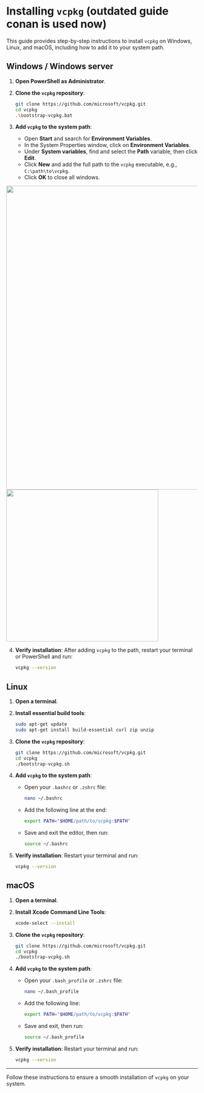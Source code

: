 
# Installing `vcpkg` (outdated guide conan is used now)

This guide provides step-by-step instructions to install `vcpkg` on Windows, Linux, and macOS, including how to add it to your system path.

## Windows / Windows server

1. **Open PowerShell as Administrator**.
2. **Clone the `vcpkg` repository**:
   ```bash
   git clone https://github.com/microsoft/vcpkg.git
   cd vcpkg
   .\bootstrap-vcpkg.bat
   ```

3. **Add `vcpkg` to the system path**:
   - Open **Start** and search for **Environment Variables**.
   - In the System Properties window, click on **Environment Variables**.
   - Under **System variables**, find and select the **Path** variable, then click **Edit**.
   - Click **New** and add the full path to the `vcpkg` executable, e.g., `C:\path\to\vcpkg`.
   - Click **OK** to close all windows.

<img src="https://cdn.discordapp.com/attachments/539130489798393858/1289630502382342174/image.png?ex=66f9857f&is=66f833ff&hm=024db2fbffb9cfa002e2b95080f0e224ba9e029ef974dbbac3313d3fb7a31962&" width="800px" />
<br>
<img src="https://cdn.discordapp.com/attachments/539130489798393858/1289630725884084324/image.png?ex=66f985b5&is=66f83435&hm=b35ad6528588045461e476441abfd3bb57750922471fd3ff6d347e01de6adf08&" width="400px" />

4. **Verify installation**:
   After adding `vcpkg` to the path, restart your terminal or PowerShell and run:
   ```bash
   vcpkg --version
   ```

## Linux

1. **Open a terminal**.
2. **Install essential build tools**:
   ```bash
   sudo apt-get update
   sudo apt-get install build-essential curl zip unzip
   ```

3. **Clone the `vcpkg` repository**:
   ```bash
   git clone https://github.com/microsoft/vcpkg.git
   cd vcpkg
   ./bootstrap-vcpkg.sh
   ```

4. **Add `vcpkg` to the system path**:
   - Open your `.bashrc` or `.zshrc` file:
     ```bash
     nano ~/.bashrc
     ```
   - Add the following line at the end:
     ```bash
     export PATH="$HOME/path/to/vcpkg:$PATH"
     ```
   - Save and exit the editor, then run:
     ```bash
     source ~/.bashrc
     ```

5. **Verify installation**:
   Restart your terminal and run:
   ```bash
   vcpkg --version
   ```

## macOS

1. **Open a terminal**.
2. **Install Xcode Command Line Tools**:
   ```bash
   xcode-select --install
   ```

3. **Clone the `vcpkg` repository**:
   ```bash
   git clone https://github.com/microsoft/vcpkg.git
   cd vcpkg
   ./bootstrap-vcpkg.sh
   ```

4. **Add `vcpkg` to the system path**:
   - Open your `.bash_profile` or `.zshrc` file:
     ```bash
     nano ~/.bash_profile
     ```
   - Add the following line:
     ```bash
     export PATH="$HOME/path/to/vcpkg:$PATH"
     ```
   - Save and exit, then run:
     ```bash
     source ~/.bash_profile
     ```

5. **Verify installation**:
   Restart your terminal and run:
   ```bash
   vcpkg --version
   ```

---

Follow these instructions to ensure a smooth installation of `vcpkg` on your system.
